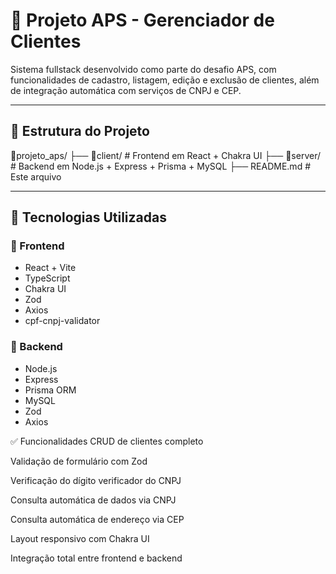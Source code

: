 # 🔷 Projeto APS - Gerenciador de Clientes

Sistema fullstack desenvolvido como parte do desafio APS, com funcionalidades de cadastro, listagem, edição e exclusão de clientes, além de integração automática com serviços de CNPJ e CEP.

---

## 📁 Estrutura do Projeto

📁projeto_aps/ ├── 📁client/ # Frontend em React + Chakra UI ├── 📁server/ # Backend em Node.js + Express + Prisma + MySQL ├── README.md # Este arquivo

---

## 🚀 Tecnologias Utilizadas

### 🔹 Frontend
- React + Vite
- TypeScript
- Chakra UI
- Zod
- Axios
- cpf-cnpj-validator

### 🔹 Backend
- Node.js
- Express
- Prisma ORM
- MySQL
- Zod
- Axios

✅ Funcionalidades
CRUD de clientes completo

Validação de formulário com Zod

Verificação do dígito verificador do CNPJ

Consulta automática de dados via CNPJ

Consulta automática de endereço via CEP

Layout responsivo com Chakra UI

Integração total entre frontend e backend